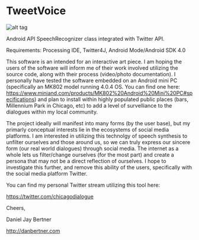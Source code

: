 TweetVoice
==========
![alt tag](https://pbs.twimg.com/profile_images/430120044647813120/2uWpYZQd.png)


 Android API SpeechRecognizer class integrated with Twitter API.
 
 Requirements: Processing IDE, Twitter4J, Android Mode/Android SDK 4.0
 
 
 This software is an intended for an interactive art piece. I am hoping the users of the software will inform me of their work involved utilizing the source code, along with their process (video/photo documentation). I  personally have tested the software embedded on an Android mini PC (specifically an MK802 model running 4.0.4 OS. You can find one here: https://www.miniand.com/products/MK802%20Android%20Mini%20PC#specifications) and plan to install within highly populated public places (bars, Millennium Park in Chicago, etc) to add a level of survelliance to the dialogues within my local community. 
 
 
 The project ideally will manifest into many forms (by the user base), but my primarly conceptual interests lie in the ecosystems of social media platforms. I am interested in utilizing this technolgy of speech synthesis to unfilter ourselves and those around us, so we can truly express our sincere form (our real world dialogues) through social media. The internet as a whole lets us filter/change ourselves (for the most part) and create a persona that may not be a direct reflection of ourselves. I hope to investigate this further, and remove this ability of the users, specifically with the social media platform Twitter.  


You can find my personal Twitter stream utilizing this tool here:

https://twitter.com/chicagodialogue


Cheers,

Daniel Jay Bertner

http://danbertner.com

